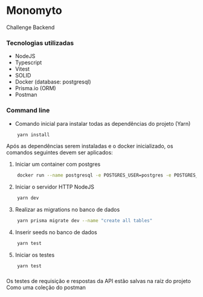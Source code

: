 # Monomyto
Challenge Backend

### Tecnologias utilizadas
- NodeJS
- Typescript
- Vitest
- SOLID
- Docker (database: postgresql)
- Prisma.io (ORM)
- Postman

### Command line
* Comando inicial para instalar todas as dependências do projeto (Yarn)
```sh
    yarn install
```
Após as dependências serem instaladas e o docker inicializado, os comandos seguintes devem ser aplicados:

1. Iniciar um container com postgres
```sh
    docker run --name postgresql -e POSTGRES_USER=postgres -e POSTGRES_PASSWORD=mypassword -p 5432:5432 -d postgres
```
2. Iniciar o servidor HTTP NodeJS
```sh
    yarn dev
```
3. Realizar as migrations no banco de dados
```sh
    yarn prisma migrate dev --name "create all tables"
```
4. Inserir seeds no banco de dados
```sh
    yarn test
```
5. Iniciar os testes
```sh
    yarn test
```

###
Os testes de requisição e respostas da API estão salvas na raíz do projeto
Como uma coleção do postman